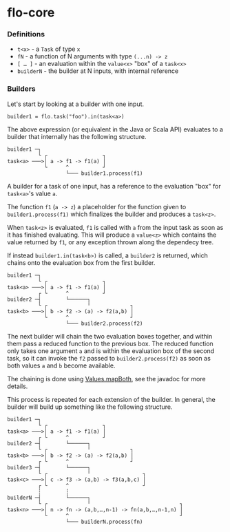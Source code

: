 flo-core
========

### Definitions

- `t<x>` - a `Task` of type `x`
- `fN` - a function of N arguments with type `(...n) -> z`
- `[ … ]` - an evaluation within the `value<x>` "box" of a `task<x>`
- `builderN` - the builder at N inputs, with internal reference

### Builders

Let's start by looking at a builder with one input.

```
builder1 = flo.task("foo").in(task<a>)
```

The above expression (or equivalent in the Java or Scala API) evaluates to a builder that
internally has the following structure.

```
builder1 ─┐
          └ ┌                  ┐
task<a> ───>│ a -> f1 -> f1(a) │
            └      ^           ┘
                   └─── builder1.process(f1)
```

A builder for a task of one input, has a reference to the evaluation "box" for `task<a>`'s value
`a`.

The function `f1` (`a -> z`) a placeholder for the function given to `builder1.process(f1)` which
finalizes the builder and produces a `task<z>`.

When `task<z>` is evaluated, `f1` is called with `a` from the input task as soon as it has
finished evaluating. This will produce a `value<z>` which contains the value returned by `f1`, or
any exception thrown along the dependecy tree.

If instead `builder1.in(task<b>)` is called, a `builder2` is returned, which chains onto the
evaluation box from the first builder.

```
builder1 ─┐
          └ ┌                  ┐
task<a> ───>│ a -> f1 -> f1(a) │
          ┌ └      ^           ┘
builder2 ─┤        └──────┐
          └ ┌             ╵             ┐
task<b> ───>│ b -> f2 -> (a) -> f2(a,b) │
            └      ^                    ┘
                   └─── builder2.process(f2)
```

The next builder will chain the two evaluation boxes together, and within them pass a reduced
function to the previous box. The reduced function only takes one argument `a` and is within the
evaluation box of the second task, so it can invoke the `f2` passed to `builder2.process(f2)` as 
soon as both values `a` and `b` become available.

The chaining is done using [Values.mapBoth], see the javadoc for more details.

This process is repeated for each extension of the builder. In general, the builder will build up
something like the following structure.

```
builder1 ─┐
          └ ┌                  ┐
task<a> ───>│ a -> f1 -> f1(a) │
          ┌ └      ^           ┘
builder2 ─┤        └──────┐
          └ ┌             ╵             ┐
task<b> ───>│ b -> f2 -> (a) -> f2(a,b) │
          ┌ └      ^                    ┘
builder3 ─┤        └──────┐
          └ ┌             ╵                 ┐
task<c> ───>│ c -> f3 -> (a,b) -> f3(a,b,c) │
          ┌ └      ^                        ┘
          ┆        ┆
builderN ─┤        └──────┐
          └ ┌             ╵                             ┐
task<n> ───>│ n -> fn -> (a,b,…,n-1) -> fn(a,b,…,n-1,n) │
            └      ^                                    ┘
                   └─── builderN.process(fn)
```

[Values.mapBoth]: https://github.com/rouzwawi/flo/blob/master/workflow/src/main/java/io/rouz/flo/Values.java#L37
